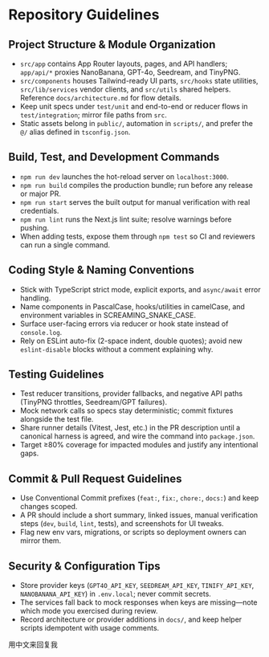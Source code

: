 # Repository Guidelines

## Project Structure & Module Organization
- `src/app` contains App Router layouts, pages, and API handlers; `app/api/*` proxies NanoBanana, GPT-4o, Seedream, and TinyPNG.
- `src/components` houses Tailwind-ready UI parts, `src/hooks` state utilities, `src/lib/services` vendor clients, and `src/utils` shared helpers. Reference `docs/architecture.md` for flow details.
- Keep unit specs under `test/unit` and end-to-end or reducer flows in `test/integration`; mirror file paths from `src`.
- Static assets belong in `public/`, automation in `scripts/`, and prefer the `@/` alias defined in `tsconfig.json`.

## Build, Test, and Development Commands
- `npm run dev` launches the hot-reload server on `localhost:3000`.
- `npm run build` compiles the production bundle; run before any release or major PR.
- `npm run start` serves the built output for manual verification with real credentials.
- `npm run lint` runs the Next.js lint suite; resolve warnings before pushing.
- When adding tests, expose them through `npm test` so CI and reviewers can run a single command.

## Coding Style & Naming Conventions
- Stick with TypeScript strict mode, explicit exports, and `async/await` error handling.
- Name components in PascalCase, hooks/utilities in camelCase, and environment variables in SCREAMING_SNAKE_CASE.
- Surface user-facing errors via reducer or hook state instead of `console.log`.
- Rely on ESLint auto-fix (2-space indent, double quotes); avoid new `eslint-disable` blocks without a comment explaining why.

## Testing Guidelines
- Test reducer transitions, provider fallbacks, and negative API paths (TinyPNG throttles, Seedream/GPT failures).
- Mock network calls so specs stay deterministic; commit fixtures alongside the test file.
- Share runner details (Vitest, Jest, etc.) in the PR description until a canonical harness is agreed, and wire the command into `package.json`.
- Target ≥80% coverage for impacted modules and justify any intentional gaps.

## Commit & Pull Request Guidelines
- Use Conventional Commit prefixes (`feat:`, `fix:`, `chore:`, `docs:`) and keep changes scoped.
- A PR should include a short summary, linked issues, manual verification steps (`dev`, `build`, `lint`, tests), and screenshots for UI tweaks.
- Flag new env vars, migrations, or scripts so deployment owners can mirror them.

## Security & Configuration Tips
- Store provider keys (`GPT4O_API_KEY`, `SEEDREAM_API_KEY`, `TINIFY_API_KEY`, `NANOBANANA_API_KEY`) in `.env.local`; never commit secrets.
- The services fall back to mock responses when keys are missing—note which mode you exercised during review.
- Record architecture or provider additions in `docs/`, and keep helper scripts idempotent with usage comments.

用中文来回复我
